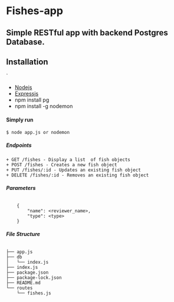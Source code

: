 # Fishes-app

## Simple RESTful app with backend Postgres Database.


## Installation
`
+ [Nodejs](https://nodejs.org/en/)
+ [Expressjs](https://expressjs.com/)
+ npm install pg
+ npm install -g nodemon


#### **Simply run**

```shell
$ node app.js or nodemon

```


##### **Endpoints**
    + GET /fishes - Display a list  of fish objects
    + POST /fishes - Creates a new fish object
    + PUT /fishes/:id - Updates an existing fish object
    + DELETE /fishes/:id - Removes an existing fish object

###### **Parameters**

```
    {
        "name": <reviewer_name>,
        "type": <type>
    }
```

###### **File Structure**

```
├── app.js
├── db
│   └── index.js
├── index.js
├── package.json
├── package-lock.json
├── README.md
└── routes
    └── fishes.js
```
